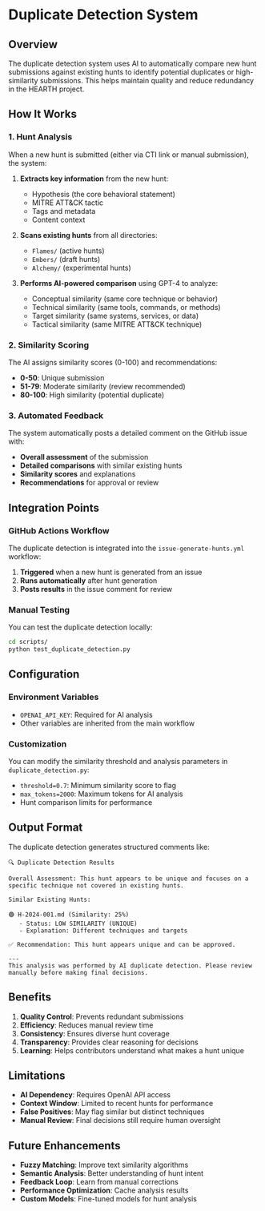 # Duplicate Detection System

## Overview

The duplicate detection system uses AI to automatically compare new hunt submissions against existing hunts to identify potential duplicates or high-similarity submissions. This helps maintain quality and reduce redundancy in the HEARTH project.

## How It Works

### 1. Hunt Analysis
When a new hunt is submitted (either via CTI link or manual submission), the system:

1. **Extracts key information** from the new hunt:
   - Hypothesis (the core behavioral statement)
   - MITRE ATT&CK tactic
   - Tags and metadata
   - Content context

2. **Scans existing hunts** from all directories:
   - `Flames/` (active hunts)
   - `Embers/` (draft hunts)
   - `Alchemy/` (experimental hunts)

3. **Performs AI-powered comparison** using GPT-4 to analyze:
   - Conceptual similarity (same core technique or behavior)
   - Technical similarity (same tools, commands, or methods)
   - Target similarity (same systems, services, or data)
   - Tactical similarity (same MITRE ATT&CK technique)

### 2. Similarity Scoring

The AI assigns similarity scores (0-100) and recommendations:

- **0-50**: Unique submission
- **51-79**: Moderate similarity (review recommended)
- **80-100**: High similarity (potential duplicate)

### 3. Automated Feedback

The system automatically posts a detailed comment on the GitHub issue with:

- **Overall assessment** of the submission
- **Detailed comparisons** with similar existing hunts
- **Similarity scores** and explanations
- **Recommendations** for approval or review

## Integration Points

### GitHub Actions Workflow
The duplicate detection is integrated into the `issue-generate-hunts.yml` workflow:

1. **Triggered** when a new hunt is generated from an issue
2. **Runs automatically** after hunt generation
3. **Posts results** in the issue comment for review

### Manual Testing
You can test the duplicate detection locally:

```bash
cd scripts/
python test_duplicate_detection.py
```

## Configuration

### Environment Variables
- `OPENAI_API_KEY`: Required for AI analysis
- Other variables are inherited from the main workflow

### Customization
You can modify the similarity threshold and analysis parameters in `duplicate_detection.py`:

- `threshold=0.7`: Minimum similarity score to flag
- `max_tokens=2000`: Maximum tokens for AI analysis
- Hunt comparison limits for performance

## Output Format

The duplicate detection generates structured comments like:

```
🔍 Duplicate Detection Results

Overall Assessment: This hunt appears to be unique and focuses on a specific technique not covered in existing hunts.

Similar Existing Hunts:

🟢 H-2024-001.md (Similarity: 25%)
   - Status: LOW SIMILARITY (UNIQUE)
   - Explanation: Different techniques and targets

✅ Recommendation: This hunt appears unique and can be approved.

---
This analysis was performed by AI duplicate detection. Please review manually before making final decisions.
```

## Benefits

1. **Quality Control**: Prevents redundant submissions
2. **Efficiency**: Reduces manual review time
3. **Consistency**: Ensures diverse hunt coverage
4. **Transparency**: Provides clear reasoning for decisions
5. **Learning**: Helps contributors understand what makes a hunt unique

## Limitations

- **AI Dependency**: Requires OpenAI API access
- **Context Window**: Limited to recent hunts for performance
- **False Positives**: May flag similar but distinct techniques
- **Manual Review**: Final decisions still require human oversight

## Future Enhancements

- **Fuzzy Matching**: Improve text similarity algorithms
- **Semantic Analysis**: Better understanding of hunt intent
- **Feedback Loop**: Learn from manual corrections
- **Performance Optimization**: Cache analysis results
- **Custom Models**: Fine-tuned models for hunt analysis 